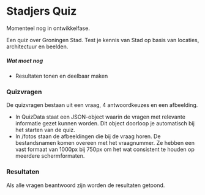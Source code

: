 # Stadjers Quiz

Momenteel nog in ontwikkelfase.

Een quiz over Groningen Stad. Test je kennis van Stad op basis van locaties, architectuur en beelden.

##### Wat moet nog

- Resultaten tonen en deelbaar maken

### Quizvragen

De quizvragen bestaan uit een vraag, 4 antwoordkeuzes en een afbeelding. 

- In QuizData staat een JSON-object waarin de vragen met relevante informatie gezet kunnen worden. Dit object doorloop je automatisch bij het starten van de quiz.
- In /fotos staan de afbeeldingen die bij de vraag horen. De bestandsnamen komen overeen met het vraagnummer. Ze hebben een vast formaat van 1000px bij 750px om het wat consistent te houden op meerdere schermformaten.

### Resultaten

Als alle vragen beantwoord zijn worden de resultaten getoond.